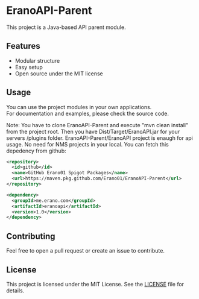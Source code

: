 # EranoAPI-Parent

This project is a Java-based API parent module.

## Features

- Modular structure
- Easy setup
- Open source under the MIT license


## Usage

You can use the project modules in your own applications.  
For documentation and examples, please check the source code.

Note: You have to clone EranoAPI-Parent and execute "mvn clean install" from the project root.
Then you have Dist/Target/EranoAPI.jar for your servers /plugins folder. 
EranoAPI-Parent/EranoAPI project is enaugh for api usage. No need for NMS projects in your local.
You can fetch this depedency from github:

```xml
<repository>
  <id>github</id>
  <name>GitHub Erano01 Spigot Packages</name>
  <url>https://maven.pkg.github.com/Erano01/EranoAPI-Parent</url>
</repository>
```

```xml
<dependency>
  <groupId>me.erano.com</groupId>
  <artifactId>eranoapi</artifactId>
  <version>1.0</version>
</dependency>
```

## Contributing

Feel free to open a pull request or create an issue to contribute.

## License

This project is licensed under the MIT License. See the [LICENSE](LICENSE) file for details.
